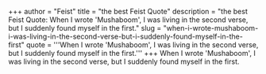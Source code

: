 +++
author = "Feist"
title = "the best Feist Quote"
description = "the best Feist Quote: When I wrote 'Mushaboom', I was living in the second verse, but I suddenly found myself in the first."
slug = "when-i-wrote-mushaboom-i-was-living-in-the-second-verse-but-i-suddenly-found-myself-in-the-first"
quote = '''When I wrote 'Mushaboom', I was living in the second verse, but I suddenly found myself in the first.'''
+++
When I wrote 'Mushaboom', I was living in the second verse, but I suddenly found myself in the first.

